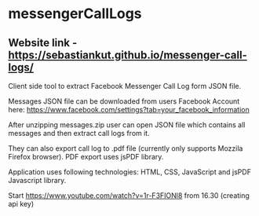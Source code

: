 # messengerCallLogs

## Website link - https://sebastiankut.github.io/messenger-call-logs/

Client side tool to extract Facebook Messenger Call Log form JSON file.

Messages JSON file can be downloaded from users Facebook Account here: https://www.facebook.com/settings?tab=your_facebook_information

After unzipping messages.zip user can open JSON file which contains all messages and then extract call logs from it.

They can also export call log to .pdf file (currently only supports Mozzila Firefox browser). PDF export uses jsPDF library.

Application uses following technologies: HTML, CSS, JavaScript and jsPDF Javascript library.

Start https://www.youtube.com/watch?v=1r-F3FIONl8 from 16.30 (creating api key)
